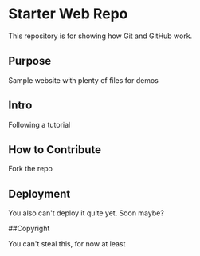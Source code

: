 # Starter Web Repo
This repository is for showing how Git and GitHub work.

## Purpose
Sample website with plenty of files for demos

## Intro
Following a tutorial

## How to Contribute
Fork the repo

## Deployment
You also can't deploy it quite yet. Soon maybe?

##Copyright

You can't steal this, for now at least
